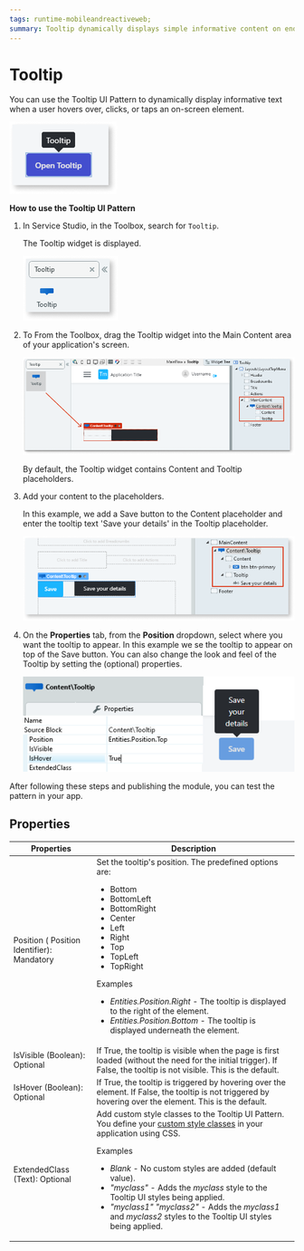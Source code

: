 ```yaml
---
tags: runtime-mobileandreactiveweb;   
summary: Tooltip dynamically displays simple informative content on end user interaction.
---
```


# Tooltip

You can use the Tooltip UI Pattern to dynamically display informative text when a user hovers over, clicks, or taps an on-screen element.

![](<images/tooltip-1.png>)

**How to use the Tooltip UI Pattern**

1. In Service Studio, in the Toolbox, search for `Tooltip`.
  
    The Tooltip widget is displayed.

    ![](<images/tooltip-1-ss.png>)

1. To From the Toolbox, drag the Tooltip widget into the Main Content area of your application's screen.

    ![](<images/tooltip-2-ss.png>)

    By default, the Tooltip widget contains Content and Tooltip placeholders.

1. Add your content to the placeholders. 
    
    In this example, we add a Save button to the Content placeholder and enter the tooltip text 'Save your details' in the Tooltip placeholder.

    ![](<images/tooltip-3-ss.png>)

1. On the **Properties** tab, from the **Position** dropdown, select where you want the tooltip to appear. In this example we se the tooltip to appear on top of the Save button. You can also change the look and feel of the Tooltip by setting the (optional) properties.

    ![](<images/tooltip-4-ss.png>)

After following these steps and publishing the module, you can test the pattern in your app.

## Properties

| **Properties** |  **Description** |  
|---|---|
| Position ( Position Identifier): Mandatory | Set the tooltip's position. The predefined options are:<ul><li>Bottom</li><li>BottomLeft</li><li>BottomRight</li><li>Center</li><li>Left</li><li>Right</li><li>Top</li><li>TopLeft</li><li>TopRight</li></ul><p>Examples <ul><li>_Entities.Position.Right_ - The tooltip is displayed to the right of the element.</li><li>_Entities.Position.Bottom_ - The tooltip is displayed underneath the element.</li></ul></p> |
| IsVisible (Boolean): Optional | If True, the tooltip is visible when the page is first loaded (without the need for the initial trigger). If False, the tooltip is not visible. This is the default. |
| IsHover (Boolean): Optional | If True, the tooltip is triggered by hovering over the element. If False, the tooltip is not triggered by hovering over the element. This is the default. |
| ExtendedClass (Text): Optional |  Add custom style classes to the Tooltip UI Pattern. You define your [custom style classes](../../../../../develop/ui/look-feel/css.md) in your application using CSS. <p>Examples <ul><li>_Blank_ - No custom styles are added (default value).</li><li>_"myclass"_ - Adds the _myclass_ style to the Tooltip UI styles being applied.</li><li>_"myclass1" "myclass2"_ - Adds the _myclass1_ and _myclass2_ styles to the Tooltip UI styles being applied.</li></ul></p> |
